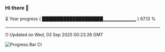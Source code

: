 ### Hi there 👋

⏳ Year progress { ████████████████████▁▁▁▁▁▁▁▁▁▁ } 67.13 %

---

⏰ Updated on Wed, 03 Sep 2025 00:23:26 GMT

![Progress Bar CI](https://github.com/liununu/liununu/workflows/Progress%20Bar%20CI/badge.svg)
